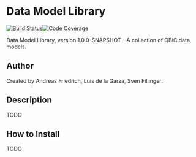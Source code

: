 # Data Model Library
[![Build Status](https://travis-ci.org/qbicsoftware/data-model-lib.svg?branch=development)](https://travis-ci.com/qbicsoftware/data-model-lib)[![Code Coverage]( https://codecov.io/gh/qbicsoftware/data-model-lib/branch/development/graph/badge.svg)](https://codecov.io/gh/qbicsoftware/data-model-lib)

Data Model Library, version 1.0.0-SNAPSHOT - A collection of QBiC data models.

## Author
Created by Andreas Friedrich, Luis de la Garza, Sven Fillinger.

## Description

TODO

## How to Install

TODO
